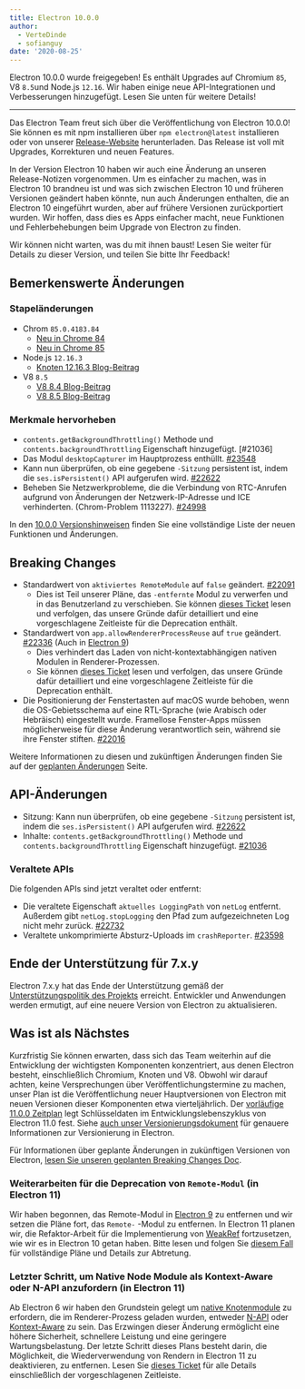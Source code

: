 ```yaml
---
title: Electron 10.0.0
author:
  - VerteDinde
  - sofianguy
date: '2020-08-25'
---
```


Electron 10.0.0 wurde freigegeben! Es enthält Upgrades auf Chromium `85`, V8 `8.5`und Node.js `12.16`. Wir haben einige neue API-Integrationen und Verbesserungen hinzugefügt. Lesen Sie unten für weitere Details!

---

Das Electron Team freut sich über die Veröffentlichung von Electron 10.0.0! Sie können es mit npm installieren über `npm electron@latest` installieren oder von unserer [Release-Website](https://electronjs.org/releases/stable) herunterladen. Das Release ist voll mit Upgrades, Korrekturen und neuen Features.

In der Version Electron 10 haben wir auch eine Änderung an unseren Release-Notizen vorgenommen. Um es einfacher zu machen, was in Electron 10 brandneu ist und was sich zwischen Electron 10 und früheren Versionen geändert haben könnte, nun auch Änderungen enthalten, die an Electron 10 eingeführt wurden, aber auf frühere Versionen zurückportiert wurden. Wir hoffen, dass dies es Apps einfacher macht, neue Funktionen und Fehlerbehebungen beim Upgrade von Electron zu finden.

Wir können nicht warten, was du mit ihnen baust! Lesen Sie weiter für Details zu dieser Version, und teilen Sie bitte Ihr Feedback!

## Bemerkenswerte Änderungen

### Stapeländerungen

* Chrom `85.0.4183.84`
    * [Neu in Chrome 84](https://developers.google.com/web/updates/2020/07/nic84)
    * [Neu in Chrome 85](https://chromereleases.googleblog.com/2020/08/stable-channel-update-for-desktop_25.html)
* Node.js `12.16.3`
    * [Knoten 12.16.3 Blog-Beitrag](https://nodejs.org/en/blog/release/v12.16.3/)
* V8 `8.5`
    * [V8 8.4 Blog-Beitrag](https://v8.dev/blog/v8-release-84)
    * [V8 8.5 Blog-Beitrag](https://v8.dev/blog/v8-release-85)

### Merkmale hervorheben

* `contents.getBackgroundThrottling()` Methode und `contents.backgroundThrottling` Eigenschaft hinzugefügt. [#21036]
* Das Modul `desktopCapturer` im Hauptprozess enthüllt. [#23548](https://github.com/electron/electron/pull/23548)
* Kann nun überprüfen, ob eine gegebene `-Sitzung` persistent ist, indem die `ses.isPersistent()` API aufgerufen wird. [#22622](https://github.com/electron/electron/pull/22622)
* Beheben Sie Netzwerkprobleme, die die Verbindung von RTC-Anrufen aufgrund von Änderungen der Netzwerk-IP-Adresse und ICE verhinderten. (Chrom-Problem 1113227). [#24998](https://github.com/electron/electron/pull/24998)

In den [10.0.0 Versionshinweisen](https://github.com/electron/electron/releases/tag/v10.0.0) finden Sie eine vollständige Liste der neuen Funktionen und Änderungen.

## Breaking Changes

* Standardwert von `aktiviertes RemoteModule` auf `false` geändert. [#22091](https://github.com/electron/electron/pull/22091)
    * Dies ist Teil unserer Pläne, das `-entfernte` Modul zu verwerfen und in das Benutzerland zu verschieben. Sie können [dieses Ticket](https://github.com/electron/electron/issues/21408) lesen und verfolgen, das unsere Gründe dafür detailliert und eine vorgeschlagene Zeitleiste für die Deprecation enthält.
* Standardwert von `app.allowRendererProcessReuse` auf `true` geändert. [#22336](https://github.com/electron/electron/pull/22336) (Auch in [Electron 9](https://github.com/electron/electron/pull/22401))
   * Dies verhindert das Laden von nicht-kontextabhängigen nativen Modulen in Renderer-Prozessen.
   * Sie können [dieses Ticket](https://github.com/electron/electron/issues/18397) lesen und verfolgen, das unsere Gründe dafür detailliert und eine vorgeschlagene Zeitleiste für die Deprecation enthält.
* Die Positionierung der Fenstertasten auf macOS wurde behoben, wenn die OS-Gebietsschema auf eine RTL-Sprache (wie Arabisch oder Hebräisch) eingestellt wurde. Framellose Fenster-Apps müssen möglicherweise für diese Änderung verantwortlich sein, während sie ihre Fenster stiften. [#22016](https://github.com/electron/electron/pull/22016)

Weitere Informationen zu diesen und zukünftigen Änderungen finden Sie auf der [geplanten Änderungen](https://github.com/electron/electron/blob/master/docs/breaking-changes.md) Seite.

## API-Änderungen

* Sitzung: Kann nun überprüfen, ob eine gegebene `-Sitzung` persistent ist, indem die `ses.isPersistent()` API aufgerufen wird. [#22622](https://github.com/electron/electron/pull/22622)
* Inhalte: `contents.getBackgroundThrottling()` Methode und `contents.backgroundThrottling` Eigenschaft hinzugefügt. [#21036](https://github.com/electron/electron/pull/21036)

### Veraltete APIs

Die folgenden APIs sind jetzt veraltet oder entfernt:

* Die veraltete Eigenschaft `aktuelles LoggingPath` von `netLog` entfernt. Außerdem gibt `netLog.stopLogging` den Pfad zum aufgezeichneten Log nicht mehr zurück. [#22732](https://github.com/electron/electron/pull/22732)
* Veraltete unkomprimierte Absturz-Uploads im `crashReporter`. [#23598](https://github.com/electron/electron/pull/23598)

## Ende der Unterstützung für 7.x.y

Electron 7.x.y hat das Ende der Unterstützung gemäß der [Unterstützungspolitik des Projekts](https://electronjs.org/docs/tutorial/support#supported-versions) erreicht. Entwickler und Anwendungen werden ermutigt, auf eine neuere Version von Electron zu aktualisieren.

## Was ist als Nächstes

Kurzfristig Sie können erwarten, dass sich das Team weiterhin auf die Entwicklung der wichtigsten Komponenten konzentriert, aus denen Electron besteht, einschließlich Chromium, Knoten und V8. Obwohl wir darauf achten, keine Versprechungen über Veröffentlichungstermine zu machen, unser Plan ist die Veröffentlichung neuer Hauptversionen von Electron mit neuen Versionen dieser Komponenten etwa vierteljährlich. Der [vorläufige 11.0.0 Zeitplan](https://electronjs.org/docs/tutorial/electron-timelines) legt Schlüsseldaten im Entwicklungslebenszyklus von Electron 11.0 fest. Siehe [auch unser Versionierungsdokument](https://electronjs.org/docs/tutorial/electron-versioning) für genauere Informationen zur Versionierung in Electron.

Für Informationen über geplante Änderungen in zukünftigen Versionen von Electron, [lesen Sie unseren geplanten Breaking Changes Doc](https://github.com/electron/electron/blob/master/docs/breaking-changes.md).

### Weiterarbeiten für die Deprecation von `Remote-Modul` (in Electron 11)
Wir haben begonnen, das Remote-Modul in [Electron 9](https://www.electronjs.org/blog/electron-9-0) zu entfernen und wir setzen die Pläne fort, das `Remote-` -Modul zu entfernen. In Electron 11 planen wir, die Refaktor-Arbeit für die Implementierung von [WeakRef](https://v8.dev/features/weak-references) fortzusetzen, wie wir es in Electron 10 getan haben. Bitte lesen und folgen Sie [diesem Fall](https://github.com/electron/electron/issues/21408) für vollständige Pläne und Details zur Abtretung.

### Letzter Schritt, um Native Node Module als Kontext-Aware oder N-API anzufordern (in Electron 11)
Ab Electron 6 wir haben den Grundstein gelegt um [native Knotenmodule](https://nodejs.org/api/addons.html) zu erfordern, die im Renderer-Prozess geladen wurden, entweder [N-API](https://nodejs.org/api/n-api.html) oder [Kontext-Aware](https://nodejs.org/api/addons.html#addons_context_aware_addons) zu sein. Das Erzwingen dieser Änderung ermöglicht eine höhere Sicherheit, schnellere Leistung und eine geringere Wartungsbelastung. Der letzte Schritt dieses Plans besteht darin, die Möglichkeit, die Wiederverwendung von Rendern in Electron 11 zu deaktivieren, zu entfernen. Lesen Sie [dieses Ticket](https://github.com/electron/electron/issues/18397) für alle Details einschließlich der vorgeschlagenen Zeitleiste.
